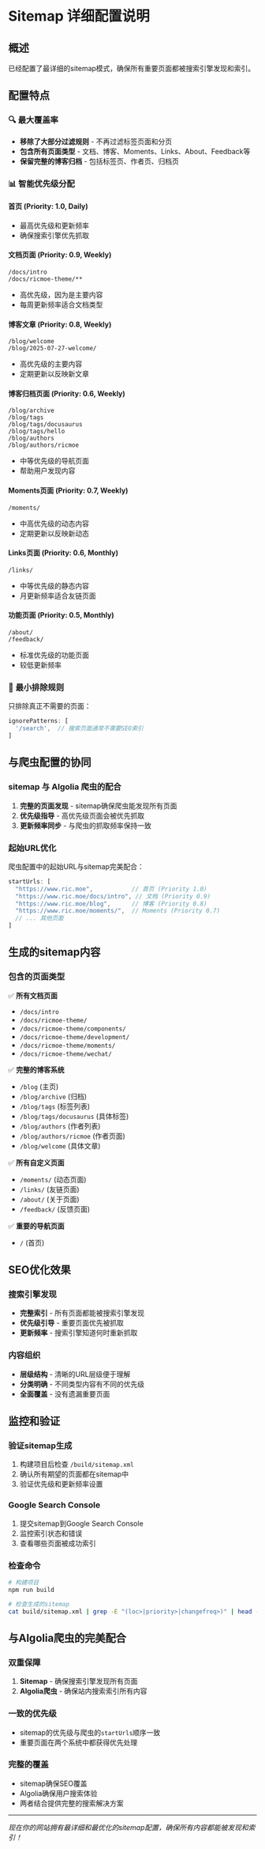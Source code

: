 # Sitemap 详细配置说明

## 概述

已经配置了最详细的sitemap模式，确保所有重要页面都被搜索引擎发现和索引。

## 配置特点

### 🔍 **最大覆盖率**
- **移除了大部分过滤规则** - 不再过滤标签页面和分页
- **包含所有页面类型** - 文档、博客、Moments、Links、About、Feedback等
- **保留完整的博客归档** - 包括标签页、作者页、归档页

### 📊 **智能优先级分配**

#### 首页 (Priority: 1.0, Daily)
- 最高优先级和更新频率
- 确保搜索引擎优先抓取

#### 文档页面 (Priority: 0.9, Weekly)
```
/docs/intro
/docs/ricmoe-theme/**
```
- 高优先级，因为是主要内容
- 每周更新频率适合文档类型

#### 博客文章 (Priority: 0.8, Weekly)
```
/blog/welcome
/blog/2025-07-27-welcome/
```
- 高优先级的主要内容
- 定期更新以反映新文章

#### 博客归档页面 (Priority: 0.6, Weekly)
```
/blog/archive
/blog/tags
/blog/tags/docusaurus
/blog/tags/hello
/blog/authors
/blog/authors/ricmoe
```
- 中等优先级的导航页面
- 帮助用户发现内容

#### Moments页面 (Priority: 0.7, Weekly)
```
/moments/
```
- 中高优先级的动态内容
- 定期更新以反映新动态

#### Links页面 (Priority: 0.6, Monthly)
```
/links/
```
- 中等优先级的静态内容
- 月更新频率适合友链页面

#### 功能页面 (Priority: 0.5, Monthly)
```
/about/
/feedback/
```
- 标准优先级的功能页面
- 较低更新频率

### 🚫 **最小排除规则**

只排除真正不需要的页面：
```javascript
ignorePatterns: [
  '/search',  // 搜索页面通常不需要SEO索引
]
```

## 与爬虫配置的协同

### sitemap 与 Algolia 爬虫的配合
1. **完整的页面发现** - sitemap确保爬虫能发现所有页面
2. **优先级指导** - 高优先级页面会被优先抓取
3. **更新频率同步** - 与爬虫的抓取频率保持一致

### 起始URL优化
爬虫配置中的起始URL与sitemap完美配合：
```javascript
startUrls: [
  "https://www.ric.moe",           // 首页 (Priority 1.0)
  "https://www.ric.moe/docs/intro", // 文档 (Priority 0.9)
  "https://www.ric.moe/blog",      // 博客 (Priority 0.8)
  "https://www.ric.moe/moments/",  // Moments (Priority 0.7)
  // ... 其他页面
]
```

## 生成的sitemap内容

### 包含的页面类型
✅ **所有文档页面**
- `/docs/intro`
- `/docs/ricmoe-theme/`
- `/docs/ricmoe-theme/components/`
- `/docs/ricmoe-theme/development/`
- `/docs/ricmoe-theme/moments/`
- `/docs/ricmoe-theme/wechat/`

✅ **完整的博客系统**
- `/blog` (主页)
- `/blog/archive` (归档)
- `/blog/tags` (标签列表)
- `/blog/tags/docusaurus` (具体标签)
- `/blog/authors` (作者列表)
- `/blog/authors/ricmoe` (作者页面)
- `/blog/welcome` (具体文章)

✅ **所有自定义页面**
- `/moments/` (动态页面)
- `/links/` (友链页面)  
- `/about/` (关于页面)
- `/feedback/` (反馈页面)

✅ **重要的导航页面**
- `/` (首页)

## SEO优化效果

### 搜索引擎发现
- **完整索引** - 所有页面都能被搜索引擎发现
- **优先级引导** - 重要页面优先被抓取
- **更新频率** - 搜索引擎知道何时重新抓取

### 内容组织
- **层级结构** - 清晰的URL层级便于理解
- **分类明确** - 不同类型内容有不同的优先级
- **全面覆盖** - 没有遗漏重要页面

## 监控和验证

### 验证sitemap生成
1. 构建项目后检查 `/build/sitemap.xml`
2. 确认所有期望的页面都在sitemap中
3. 验证优先级和更新频率设置

### Google Search Console
1. 提交sitemap到Google Search Console
2. 监控索引状态和错误
3. 查看哪些页面被成功索引

### 检查命令
```bash
# 构建项目
npm run build

# 检查生成的sitemap
cat build/sitemap.xml | grep -E "(loc>|priority>|changefreq>)" | head -20
```

## 与Algolia爬虫的完美配合

### 双重保障
1. **Sitemap** - 确保搜索引擎发现所有页面
2. **Algolia爬虫** - 确保站内搜索索引所有内容

### 一致的优先级
- sitemap的优先级与爬虫的`startUrls`顺序一致
- 重要页面在两个系统中都获得优先处理

### 完整的覆盖
- sitemap确保SEO覆盖
- Algolia确保用户搜索体验
- 两者结合提供完整的搜索解决方案

---

*现在你的网站拥有最详细和最优化的sitemap配置，确保所有内容都能被发现和索引！*
